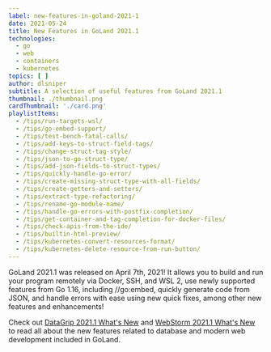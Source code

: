 ```yaml
---
label: new-features-in-goland-2021-1
date: 2021-05-24
title: New Features in GoLand 2021.1
technologies:
  - go
  - web
  - containers
  - kubernetes
topics: [ ]
author: dlsniper
subtitle: A selection of useful features from GoLand 2021.1
thumbnail: ./thumbnail.png
cardThumbnail: './card.png'
playlistItems:
  - /tips/run-targets-wsl/
  - /tips/go-embed-support/
  - /tips/test-bench-fatal-calls/
  - /tips/add-keys-to-struct-field-tags/
  - /tips/change-struct-tag-style/
  - /tips/json-to-go-struct-type/
  - /tips/add-json-fields-to-struct-types/
  - /tips/quickly-handle-go-error/
  - /tips/create-missing-struct-type-with-all-fields/
  - /tips/create-getters-and-setters/
  - /tips/extract-type-refactoring/
  - /tips/rename-go-module-name/
  - /tips/handle-go-errors-with-postfix-completion/
  - /tips/get-container-and-tag-completion-for-docker-files/
  - /tips/check-apis-from-the-ide/
  - /tips/builtin-html-preview/
  - /tips/kubernetes-convert-resources-format/
  - /tips/kubernetes-delete-resource-from-run-button/
---
```


GoLand 2021.1 was released on April 7th, 2021! It allows you to build and run your program remotely via Docker, SSH, and WSL 2, use newly supported features from Go 1.16, including //go:embed, quickly generate code from JSON, and handle errors with ease using new quick fixes, among other new features and enhancements!

Check out <a href="https://www.jetbrains.com/datagrip/whatsnew/">
DataGrip 2021.1 What's New</a>
and <a href="https://www.jetbrains.com/webstorm/whatsnew/">
WebStorm 2021.1 What's New</a> to read all about the new features related to database and modern web development included in GoLand.
